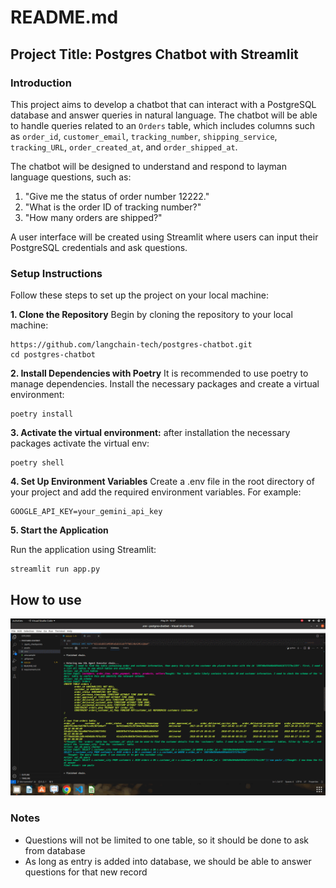 # README.md

## Project Title: Postgres Chatbot with Streamlit


### Introduction

This project aims to develop a chatbot that can interact with a PostgreSQL database and answer queries in natural language. The chatbot will be able to handle queries related to an `Orders` table, which includes columns such as `order_id`, `customer_email`, `tracking_number`, `shipping_service`, `tracking_URL`, `order_created_at`, and `order_shipped_at`.

The chatbot will be designed to understand and respond to layman language questions, such as:
1. "Give me the status of order number 12222."
2. "What is the order ID of tracking number?"
3. "How many orders are shipped?"

A user interface will be created using Streamlit where users can input their PostgreSQL credentials and ask questions.

### Setup Instructions

Follow these steps to set up the project on your local machine:


**1. Clone the Repository**
Begin by cloning the repository to your local machine:
```
https://github.com/langchain-tech/postgres-chatbot.git
cd postgres-chatbot
```

**2. Install Dependencies with Poetry**
It is recommended to use poetry to manage dependencies. Install the necessary packages and create a virtual environment:

```
poetry install
```

**3. Activate the virtual environment:**
after installation the necessary packages activate the virtual env:
```
poetry shell
```


**4. Set Up Environment Variables**
Create a .env file in the root directory of your project and add the required environment variables. For example:
```
GOOGLE_API_KEY=your_gemini_api_key
```


**5. Start the Application**

Run the application using Streamlit:
```
streamlit run app.py
```


## How to use 
![My test image](assets/img1.gif)
### Notes

- Questions will not be limited to one table, so it should be done to ask from database
- As long as entry is added into database, we should be able to answer questions for that new record
